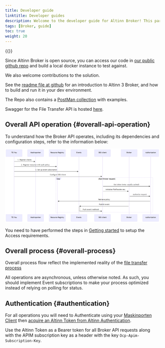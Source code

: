 ```yaml
---
title: Developer guide
linktitle: Developer guides
description: Welcome to the developer guide for Altinn Broker! This part of the documentation will help you to get started using Altinn Broker, and how to best exploit the platform. Be aware that the documentation is still a work-in-progress, and that some sections are in a partial or incomplete state.
tags: [Broker, guide]
toc: true
weight: 20
---
```


{{<children />}}

Since Altinn Broker is open source, you can access our code in [our public github repo](https://github.com/Altinn/altinn-broker) and build a local docker instance to test against.

We also welcome contributions to the solution.

See the [readme file at github](https://github.com/Altinn/altinn-broker/blob/main/README.md) for an introduction to Altinn 3 Broker, and how to build and run it in your dev environment.

The Repo also contains a [PostMan collection](https://github.com/Altinn/altinn-broker/blob/main/altinn-broker-postman-collection.json) with examples.

Swagger for the File Transfer API is hosted [here](/en/api/broker/spec/).

## Overall API operation {#overall-api-operation}

To understand how the Broker API operates, including its dependencies and configuration steps, refer to the information below:

![Altinn Broker Setup Sequence](Altinn-broker-setup-sequence.png "Altinn-broker-setup-sequence")

You need to have performed the steps in [Getting started](/en/broker/getting-started/) to setup the Access requirements.

## Overall process {#overall-process}

Overall process flow reflect the implemented reality of the [file transfer process](/en/broker/explanation/basic-concepts/#file-transfer-process-states)

All operations are asynchronous, unless otherwise noted.
As such, you should implement Event subscriptions to make your process optimized instead of relying on polling for status.

## Authentication {#authentication}

For all operations you will need to Authenticate using your [Maskinporten Client](https://docs.digdir.no/docs/Maskinporten/maskinporten_guide_apikonsument.html)
then [acquire an Altinn Token from Altinn Authentication](https://docs.altinn.studio/authorization/getting-started/authentication/#exchange-a-jwt-token-from-an-external-token-provider).

Use the Altinn Token as a Bearer token for all Broker API requests along with the APIM subscription key as a header with the key `Ocp-Apim-Subscription-Key`.

